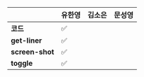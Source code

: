 | 				| 유한영 | 김소은 | 문성영 |
| ------------  | ------ | ------ | ------ |
| **코드** 	   |:white_check_mark:| 		 |		 |
| **get-liner** |:white_check_mark:|              |               |
| **screen-shot** |:white_check_mark:|              |               |
| **toggle** |:white_check_mark:|		  |		  |
